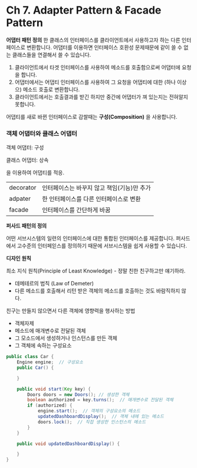 # Ch 7. Adapter Pattern & Facade Pattern

**어댑터 패턴 정의**
한 클래스의 인터페이스를 클라이언트에서 사용하고자 하는 다른 인터페이스로 변환합니다. 어댑터를 이용하면 인터페이스 호환성 문제때문에 같이 쓸 수 없는 클래스들을 연결해서 쓸 수 있습니다.

1. 클라이언트에서 타겟 인터페이스를 사용하여 메소드를 호출함으로써 어댑터에 요청을 합니다.
2. 어댑터에서는 어댑티 인터페이스를 사용하여 그 요청을 어댑티에 대한 (하나 이상으) 메소드 호출로 변환합니다.
3. 클라이언트에서는 호출결과를 받긴 하지만 중간에 어댑터가 껴 있는지는 전혀알지못합니다.

어댑티를 새로 바뀐 인터페이스로 감쌀때는 **구성(Composition)** 을 사용합니다.

### 객체 어댑터와 클래스 어댑터
객체 어댑터: 구성

클래스 어댑터: 상속

을 이용하여 어댑티를 적응.

| | |
|-| -|
decorator   | 인터페이스는 바꾸지 않고 책임(기능)만 추가
   adpater  | 한 인터페이스를 다른 인터페이스로 변환
   facade   | 인터페이스를 간단하게 바꿈


**퍼사드 패턴의 정의**

어떤 서브시스템의 일련의 인터페이스에 대한 통합된 인터페이스를 제공합니다. 퍼사드에서 고수준의 인터페읻스를 정의하기 때문에 서브시스템을 쉽게 사용할 수 있습니다.

**디자인 원칙**

최소 지식 원칙(Principle of Least Knowledge) - 정말 친한 친구하고만 얘기하라.
- 데메테르의 법칙 (Law of Demeter)
- 다른 메소드를 호출해서 리턴 받은 객체의 메소드를 호출하는 것도 바람직하지 않다.



친구는 만들지 않으면서 다른 객체에 영향력을 행사하는 방법
* 객체자제
* 메소드에 매개변수로 전달된 객체
* 그 모소드에서 생성하거나 인스턴스를 만든 객체
* 그 객체에 속하는 구성요소

```java
public class Car { 
    Engine engine;  // 구성요소
    public Car() {

    }

    public void start(Key key) {
        Doors doors = new Doors(); // 생성한 객체
        boolean authorized = key.turns();  // 매개변수로 전달된 객체
        if (authorized) {
            engine.start();  // 객체의 구성요소의 메소드
            updatedDashboardDisplay();  // 객체 내에 있는 메소드
            doors.lock();  // 직접 생성한 인스턴스의 메소드
        }
    }

    public void updatedDashboardDisplay() {

    }
}

```



